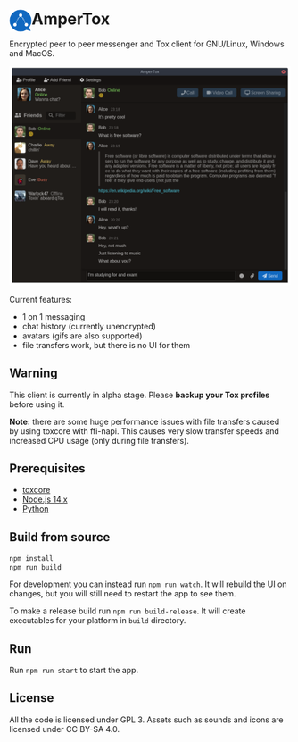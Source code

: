 # AmperTox <img align="left" src="assets/icon/128.png?raw=true" alt="Logo" width="40" height="40">

Encrypted peer to peer messenger and Tox client for GNU/Linux, Windows and MacOS.

![screenshot](docs/screenshot.png)

Current features:
- 1 on 1 messaging
- chat history (currently unencrypted)
- avatars (gifs are also supported)
- file transfers work, but there is no UI for them

## Warning
This client is currently in alpha stage. Please **backup your Tox profiles** before using it.

**Note:** there are some huge performance issues with file transfers caused by using toxcore with ffi-napi. This causes very slow transfer speeds and increased CPU usage (only during file transfers).

## Prerequisites
- [toxcore](https://github.com/TokTok/c-toxcore)
- [Node.js 14.x](https://nodejs.org)
- [Python](https://python.org)

## Build from source
```
npm install
npm run build
```
For development you can instead run `npm run watch`. It will rebuild the UI on changes, but you will still need to restart the app to see them.

To make a release build run `npm run build-release`. It will create executables for your platform in `build` directory.

## Run
Run `npm run start` to start the app.

## License
All the code is licensed under GPL 3. Assets such as sounds and icons are licensed under CC BY-SA 4.0.